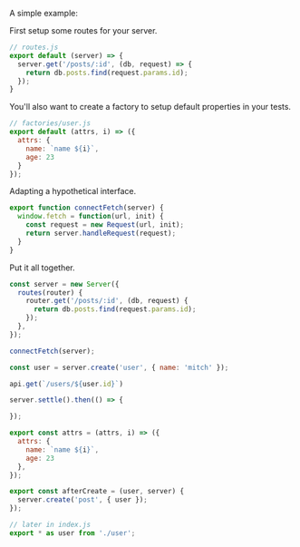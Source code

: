 A simple example:

First setup some routes for your server.

```js
// routes.js
export default (server) => {
  server.get('/posts/:id', (db, request) => {
    return db.posts.find(request.params.id);
  });
}
```

You'll also want to create a factory to setup default properties in your
tests.

```js
// factories/user.js
export default (attrs, i) => ({
  attrs: {
    name: `name ${i}`,
    age: 23
  }
});
```

Adapting a hypothetical interface.

```js
export function connectFetch(server) {
  window.fetch = function(url, init) {
    const request = new Request(url, init);
    return server.handleRequest(request);
  }
}
```

Put it all together.

```js
const server = new Server({
  routes(router) {
    router.get('/posts/:id', (db, request) {
      return db.posts.find(request.params.id);
    });
  },
});

connectFetch(server);

const user = server.create('user', { name: 'mitch' });

api.get(`/users/${user.id}`)

server.settle().then(() => {

});
```

```js
export const attrs = (attrs, i) => ({
  attrs: {
    name: `name ${i}`,
    age: 23
  },
});

export const afterCreate = (user, server) {
  server.create('post', { user });
});

// later in index.js
export * as user from './user';
```
